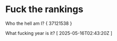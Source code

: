 # Fuck the rankings

Who the hell am I?
{ 37121538 }

What fucking year is it?
[ 2025-05-16T02:43:20Z ]
